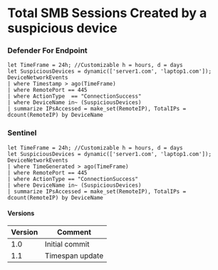 # Total SMB Sessions Created by a suspicious device

### Defender For Endpoint
```
let TimeFrame = 24h; //Customizable h = hours, d = days
let SuspiciousDevices = dynamic(['server1.com', 'laptop1.com']);
DeviceNetworkEvents
| where Timestamp > ago(TimeFrame)
| where RemotePort == 445
| where ActionType  == "ConnectionSuccess"
| where DeviceName in~ (SuspiciousDevices)
| summarize IPsAccessed = make_set(RemoteIP), TotalIPs = dcount(RemoteIP) by DeviceName
```
### Sentinel
```
let TimeFrame = 24h; //Customizable h = hours, d = days
let SuspiciousDevices = dynamic(['server1.com', 'laptop1.com']);
DeviceNetworkEvents
| where TimeGenerated > ago(TimeFrame)
| where RemotePort == 445
| where ActionType == "ConnectionSuccess"
| where DeviceName in~ (SuspiciousDevices)
| summarize IPsAccessed = make_set(RemoteIP), TotalIPs = dcount(RemoteIP) by DeviceName
```

#### Versions
| Version | Comment |
| ---  | --- |
| 1.0 | Initial commit |
| 1.1 | Timespan update |


